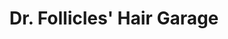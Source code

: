 ---
title: "Dr. Follicles' Hair Garage"
url: /fayetteville/dr-follicles-hair-garage/
shop: Friseur
---